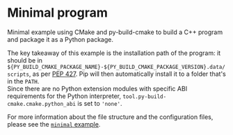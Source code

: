 # Minimal program

Minimal example using CMake and py-build-cmake to build a C++ program and 
package it as a Python package.

The key takeaway of this example is the installation path of the program: it
should be in `${PY_BUILD_CMAKE_PACKAGE_NAME}-${PY_BUILD_CMAKE_PACKAGE_VERSION}.data/scripts`,
as per [PEP 427](https://peps.python.org/pep-0427/). Pip will then automatically
install it to a folder that's in the `PATH`.  
Since there are no Python extension modules with specific ABI requirements for
the Python interpreter, `tool.py-build-cmake.cmake.python_abi` is set
to `'none'`.

For more information about the file structure and the configuration files,
please see the [`minimal` example](../minimal).
